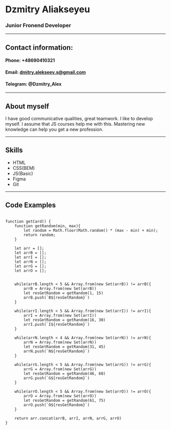 # Dzmitry Aliakseyeu
### Junior Fronend Developer
***

## Contact information:
#### Phone: +48690410321
#### Email: dmitry.alekseev.s@gmail.com
#### Telegram: @Dzmitry_Alex
***

## About myself
I have good communicative qualities, great teamwork. I like to develop myself. I assume that JS courses help me with this. Mastering new knowledge can help you get a new profession.
***

## Skills
* HTML
* CSS(BEM)
* JS(Basic)
* Figma
* Git
***

## Code Examples

```

function getCard() {
    function getRandom(min, max){
        let random = Math.floor(Math.random() * (max - min) + min);
        return random;
    }
  
    let arr = [];
    let arrB = [];
    let arrI = [];
    let arrN = [];
    let arrG = [];
    let arrO = [];
 
  
    while(arrB.length < 5 && Array.from(new Set(arrB)) != arrB){
        arrB = Array.from(new Set(arrB))
        let resGetRandom = getRandom(1, 15)
        arrB.push(`B${resGetRandom}`)
    }
  
    while(arrI.length < 5 && Array.from(new Set(arrI)) != arrI){
        arrI = Array.from(new Set(arrI))
        let resGetRandom = getRandom(16, 30)
        arrI.push(`I${resGetRandom}`)
    }
  
    while(arrN.length < 4 && Array.from(new Set(arrN)) != arrN){
        arrN = Array.from(new Set(arrN))
        let resGetRandom = getRandom(31, 45)
        arrN.push(`N${resGetRandom}`)
    }
  
    while(arrG.length < 5 && Array.from(new Set(arrG)) != arrG){
        arrG = Array.from(new Set(arrG))
        let resGetRandom = getRandom(46, 60)
        arrG.push(`G${resGetRandom}`)
    }
  
    while(arrO.length < 5 && Array.from(new Set(arrO)) != arrO){
        arrO = Array.from(new Set(arrO))
        let resGetRandom = getRandom(61, 75)
        arrO.push(`O${resGetRandom}`)
    }

    return arr.concat(arrB, arrI, arrN, arrG, arrO)
}

```